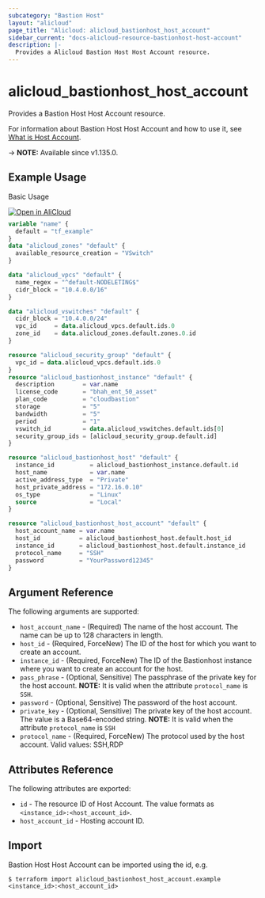 ```yaml
---
subcategory: "Bastion Host"
layout: "alicloud"
page_title: "Alicloud: alicloud_bastionhost_host_account"
sidebar_current: "docs-alicloud-resource-bastionhost-host-account"
description: |-
  Provides a Alicloud Bastion Host Host Account resource.
---
```


# alicloud_bastionhost_host_account

Provides a Bastion Host Host Account resource.

For information about Bastion Host Host Account and how to use it, see [What is Host Account](https://www.alibabacloud.com/help/en/doc-detail/204377.htm).

-> **NOTE:** Available since v1.135.0.

## Example Usage

Basic Usage

<div style="display: block;margin-bottom: 40px;"><div class="oics-button" style="float: right;position: absolute;margin-bottom: 10px;">
  <a href="https://api.aliyun.com/api-tools/terraform?resource=alicloud_bastionhost_host_account&exampleId=fd03ad11-3a99-431a-434f-4a27235539b41b5157bf&activeTab=example&spm=docs.r.bastionhost_host_account.0.fd03ad113a&intl_lang=EN_US" target="_blank">
    <img alt="Open in AliCloud" src="https://img.alicdn.com/imgextra/i1/O1CN01hjjqXv1uYUlY56FyX_!!6000000006049-55-tps-254-36.svg" style="max-height: 44px; max-width: 100%;">
  </a>
</div></div>

```terraform
variable "name" {
  default = "tf_example"
}
data "alicloud_zones" "default" {
  available_resource_creation = "VSwitch"
}

data "alicloud_vpcs" "default" {
  name_regex = "^default-NODELETING$"
  cidr_block = "10.4.0.0/16"
}

data "alicloud_vswitches" "default" {
  cidr_block = "10.4.0.0/24"
  vpc_id     = data.alicloud_vpcs.default.ids.0
  zone_id    = data.alicloud_zones.default.zones.0.id
}

resource "alicloud_security_group" "default" {
  vpc_id = data.alicloud_vpcs.default.ids.0
}
resource "alicloud_bastionhost_instance" "default" {
  description        = var.name
  license_code       = "bhah_ent_50_asset"
  plan_code          = "cloudbastion"
  storage            = "5"
  bandwidth          = "5"
  period             = "1"
  vswitch_id         = data.alicloud_vswitches.default.ids[0]
  security_group_ids = [alicloud_security_group.default.id]
}

resource "alicloud_bastionhost_host" "default" {
  instance_id          = alicloud_bastionhost_instance.default.id
  host_name            = var.name
  active_address_type  = "Private"
  host_private_address = "172.16.0.10"
  os_type              = "Linux"
  source               = "Local"
}

resource "alicloud_bastionhost_host_account" "default" {
  host_account_name = var.name
  host_id           = alicloud_bastionhost_host.default.host_id
  instance_id       = alicloud_bastionhost_host.default.instance_id
  protocol_name     = "SSH"
  password          = "YourPassword12345"
}
```

## Argument Reference

The following arguments are supported:

* `host_account_name` - (Required) The name of the host account. The name can be up to 128 characters in length.
* `host_id` - (Required, ForceNew) The ID of the host for which you want to create an account.
* `instance_id` - (Required, ForceNew) The ID of the Bastionhost instance where you want to create an account for the host.
* `pass_phrase` - (Optional, Sensitive) The passphrase of the private key for the host account. **NOTE:** It is valid when the attribute `protocol_name` is `SSH`.
* `password` - (Optional, Sensitive) The password of the host account.
* `private_key` - (Optional, Sensitive) The private key of the host account. The value is a Base64-encoded string. **NOTE:** It is valid when the attribute `protocol_name` is `SSH`
* `protocol_name` - (Required, ForceNew) The protocol used by the host account. Valid values: SSH,RDP

## Attributes Reference

The following attributes are exported:

* `id` - The resource ID of Host Account. The value formats as `<instance_id>:<host_account_id>`.
* `host_account_id` - Hosting account ID.

## Import

Bastion Host Host Account can be imported using the id, e.g.

```shell
$ terraform import alicloud_bastionhost_host_account.example <instance_id>:<host_account_id>
```

